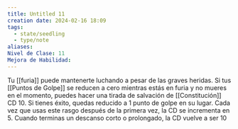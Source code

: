 ```yaml
---
title: Untitled 11
creation date: 2024-02-16 18:09
tags:
  - state/seedling
  - type/note
aliases: 
Nivel de Clase: 11
Mejora de Habilidad:
---
```

Tu [[furia]] puede mantenerte luchando a pesar de las graves heridas. Si tus [[Puntos de Golpe]] se
reducen a cero mientras estás en furia y no mueres en el momento, puedes hacer una tirada de
salvación de [[Constitución]] CD 10. Si tienes éxito, quedas reducido a 1 punto de golpe en su lugar.
Cada vez que usas este rasgo después de la primera vez, la CD se incrementa en 5. 
Cuando terminas un descanso corto o prolongado, la CD vuelve a ser 10

